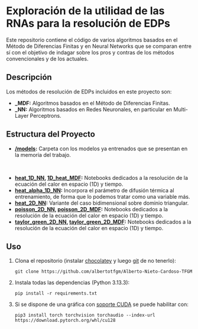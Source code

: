 # Exploración de la utilidad de las RNAs para la resolución de EDPs

Este repositorio contiene el código de varios algoritmos basados en el Método de Diferencias Finitas y en Neural Networks que se comparan entre sí con el objetivo de indagar sobre los pros y contras de los métodos convencionales y de los actuales.

## Descripción

Los métodos de resolución de EDPs incluidos en este proyecto son:

- **_MDF:** Algoritmos basados en el Método de Diferencias Finitas.
- **_NN:** Algoritmos basados en Redes Neuronales, en particular en Multi-Layer Perceptrons.

## Estructura del Proyecto

- **[/models](/models):** Carpeta con los modelos ya entrenados que se presentan en la memoria del trabajo.

<br />

- **[heat_1D_NN](<heat_1D_NN.ipynb>), [1D_heat_MDF](<heat_1D_MDF.ipynb>):** Notebooks dedicados a la resolución de la ecuación del calor en espacio (1D) y tiempo.
- **[heat_alpha_1D_NN](<heat_alpha_1D_NN.ipynb>):** Incorpora el parámetro de difusión térmica al entrenamiento, de forma que lo podemos tratar como una variable más.
- **[heat_2D_NN](<heat_2D_NN.ipynb>):** Variante del caso bidimensional sobre dominio triangular.
- **[poisson_2D_NN](<poisson_2D_NN.ipynb>), [poisson_2D_MDF](<poisson_2D_MDF.ipynb>):** Notebooks dedicados a la resolución de la ecuación del calor en espacio (1D) y tiempo.
- **[taylor_green_2D_NN](<taylor_green_2D_NN.ipynb>), [taylor_green_2D_MDF](<taylor_green_2D_MDF.m>):** Notebooks dedicados a la resolución de la ecuación del calor en espacio (1D) y tiempo.

## Uso

1. Clona el repositorio (instalar [chocolatey](https://chocolatey.org/install) y luego [git](https://community.chocolatey.org/packages/Git) de no tenerlo):
   ```
   git clone https://github.com/albertotfgm/Alberto-Nieto-Cardoso-TFGM
   ```
2. Instala todas las dependencias (Python 3.13.3):
   ```
   pip install -r requirements.txt
   ```
3. Si se dispone de una gráfica con [soporte CUDA](https://developer.nvidia.com/cuda-gpus) se puede habilitar con:
   ```
   pip3 install torch torchvision torchaudio --index-url https://download.pytorch.org/whl/cu128
   ```